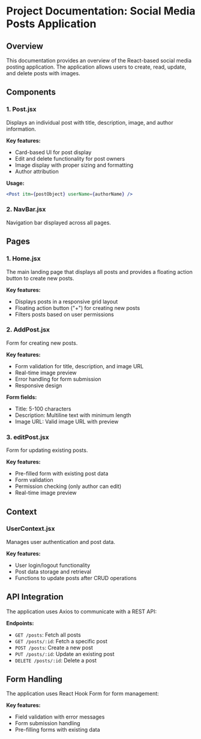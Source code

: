 # Project Documentation: Social Media Posts Application

## Overview

This documentation provides an overview of the React-based social media posting application. The application allows users to create, read, update, and delete posts with images.

## Components

### 1. Post.jsx

Displays an individual post with title, description, image, and author information.

**Key features:**

- Card-based UI for post display
- Edit and delete functionality for post owners
- Image display with proper sizing and formatting
- Author attribution

**Usage:**

```jsx
<Post itm={postObject} userName={authorName} />
```

### 2. NavBar.jsx

Navigation bar displayed across all pages.

## Pages

### 1. Home.jsx

The main landing page that displays all posts and provides a floating action button to create new posts.

**Key features:**

- Displays posts in a responsive grid layout
- Floating action button ("+") for creating new posts
- Filters posts based on user permissions

### 2. AddPost.jsx

Form for creating new posts.

**Key features:**

- Form validation for title, description, and image URL
- Real-time image preview
- Error handling for form submission
- Responsive design

**Form fields:**

- Title: 5-100 characters
- Description: Multiline text with minimum length
- Image URL: Valid image URL with preview

### 3. editPost.jsx

Form for updating existing posts.

**Key features:**

- Pre-filled form with existing post data
- Form validation
- Permission checking (only author can edit)
- Real-time image preview

## Context

### UserContext.jsx

Manages user authentication and post data.

**Key features:**

- User login/logout functionality
- Post data storage and retrieval
- Functions to update posts after CRUD operations

## API Integration

The application uses Axios to communicate with a REST API:

**Endpoints:**

- `GET /posts`: Fetch all posts
- `GET /posts/:id`: Fetch a specific post
- `POST /posts`: Create a new post
- `PUT /posts/:id`: Update an existing post
- `DELETE /posts/:id`: Delete a post

## Form Handling

The application uses React Hook Form for form management:

**Key features:**

- Field validation with error messages
- Form submission handling
- Pre-filling forms with existing data
